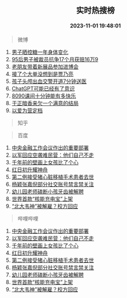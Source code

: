 <div align="center"><h2>实时热搜榜</h2><h4>2023-11-01 19:48:01</h4></div>

> 微博  

1. [男子晒控糖一年身体变化](https://s.weibo.com/weibo?q=%23%E7%94%B7%E5%AD%90%E6%99%92%E6%8E%A7%E7%B3%96%E4%B8%80%E5%B9%B4%E8%BA%AB%E4%BD%93%E5%8F%98%E5%8C%96%23&t=31&band_rank=1&Refer=top)<br />
2. [95后男子被裁员抗争17个月获赔16万9](https://s.weibo.com/weibo?q=%2395%E5%90%8E%E7%94%B7%E5%AD%90%E8%A2%AB%E8%A3%81%E5%91%98%E6%8A%97%E4%BA%8917%E4%B8%AA%E6%9C%88%E8%8E%B7%E8%B5%9416%E4%B8%879%23&t=31&band_rank=2&Refer=top)<br />
3. [老朋友带着新展品参加进博会](https://s.weibo.com/weibo?q=%23%E8%80%81%E6%9C%8B%E5%8F%8B%E5%B8%A6%E7%9D%80%E6%96%B0%E5%B1%95%E5%93%81%E5%8F%82%E5%8A%A0%E8%BF%9B%E5%8D%9A%E4%BC%9A%23&t=31&band_rank=3&Refer=top)<br />
4. [接了个大单没想到是贾乃亮](https://s.weibo.com/weibo?q=%23%E6%8E%A5%E4%BA%86%E4%B8%AA%E5%A4%A7%E5%8D%95%E6%B2%A1%E6%83%B3%E5%88%B0%E6%98%AF%E8%B4%BE%E4%B9%83%E4%BA%AE%23&t=31&band_rank=4&Refer=top)<br />
5. [孩子头颅出血交警开道7分钟送医](https://s.weibo.com/weibo?q=%23%E5%AD%A9%E5%AD%90%E5%A4%B4%E9%A2%85%E5%87%BA%E8%A1%80%E4%BA%A4%E8%AD%A6%E5%BC%80%E9%81%937%E5%88%86%E9%92%9F%E9%80%81%E5%8C%BB%23&t=31&band_rank=5&Refer=top)<br />
6. [ChatGPT可能已经有了意识](https://s.weibo.com/weibo?q=%23ChatGPT%E5%8F%AF%E8%83%BD%E5%B7%B2%E7%BB%8F%E6%9C%89%E4%BA%86%E6%84%8F%E8%AF%86%23&t=31&band_rank=6&Refer=top)<br />
7. [8090课间十分钟能有多快乐](https://s.weibo.com/weibo?q=%238090%E8%AF%BE%E9%97%B4%E5%8D%81%E5%88%86%E9%92%9F%E8%83%BD%E6%9C%89%E5%A4%9A%E5%BF%AB%E4%B9%90%23&t=31&band_rank=7&Refer=top)<br />
8. [于正暗香来欠一个满意的结局](https://s.weibo.com/weibo?q=%23%E4%BA%8E%E6%AD%A3%E6%9A%97%E9%A6%99%E6%9D%A5%E6%AC%A0%E4%B8%80%E4%B8%AA%E6%BB%A1%E6%84%8F%E7%9A%84%E7%BB%93%E5%B1%80%23&t=31&band_rank=8&Refer=top)<br />
9. [以爱为营定档](https://s.weibo.com/weibo?q=%E4%BB%A5%E7%88%B1%E4%B8%BA%E8%90%A5%E5%AE%9A%E6%A1%A3&t=31&band_rank=9&Refer=top)<br />

> 知乎  


> 百度  

1. [中央金融工作会议作出的重要部署](https://www.baidu.com/s?wd=%E4%B8%AD%E5%A4%AE%E9%87%91%E8%9E%8D%E5%B7%A5%E4%BD%9C%E4%BC%9A%E8%AE%AE%E4%BD%9C%E5%87%BA%E7%9A%84%E9%87%8D%E8%A6%81%E9%83%A8%E7%BD%B2&sa=fyb_news&rsv_dl=fyb_news)<br />
2. [以军回应空袭难民营：他们自己不走](https://www.baidu.com/s?wd=%E4%BB%A5%E5%86%9B%E5%9B%9E%E5%BA%94%E7%A9%BA%E8%A2%AD%E9%9A%BE%E6%B0%91%E8%90%A5%EF%BC%9A%E4%BB%96%E4%BB%AC%E8%87%AA%E5%B7%B1%E4%B8%8D%E8%B5%B0&sa=fyb_news&rsv_dl=fyb_news)<br />
3. [千年前的壁画上女孩比了个心](https://www.baidu.com/s?wd=%E5%8D%83%E5%B9%B4%E5%89%8D%E7%9A%84%E5%A3%81%E7%94%BB%E4%B8%8A%E5%A5%B3%E5%AD%A9%E6%AF%94%E4%BA%86%E4%B8%AA%E5%BF%83&sa=fyb_news&rsv_dl=fyb_news)<br />
4. [红日初升耀神舟](https://www.baidu.com/s?wd=%E7%BA%A2%E6%97%A5%E5%88%9D%E5%8D%87%E8%80%80%E7%A5%9E%E8%88%9F&sa=fyb_news&rsv_dl=fyb_news)<br />
5. [第二例接受猪心脏移植手术患者去世](https://www.baidu.com/s?wd=%E7%AC%AC%E4%BA%8C%E4%BE%8B%E6%8E%A5%E5%8F%97%E7%8C%AA%E5%BF%83%E8%84%8F%E7%A7%BB%E6%A4%8D%E6%89%8B%E6%9C%AF%E6%82%A3%E8%80%85%E5%8E%BB%E4%B8%96&sa=fyb_news&rsv_dl=fyb_news)<br />
6. [杨颖张嘉倪部分社交账号禁言禁关注](https://www.baidu.com/s?wd=%E6%9D%A8%E9%A2%96%E5%BC%A0%E5%98%89%E5%80%AA%E9%83%A8%E5%88%86%E7%A4%BE%E4%BA%A4%E8%B4%A6%E5%8F%B7%E7%A6%81%E8%A8%80%E7%A6%81%E5%85%B3%E6%B3%A8&sa=fyb_news&rsv_dl=fyb_news)<br />
7. [幼儿园老师磕断小孩牙齿被解聘](https://www.baidu.com/s?wd=%E5%B9%BC%E5%84%BF%E5%9B%AD%E8%80%81%E5%B8%88%E7%A3%95%E6%96%AD%E5%B0%8F%E5%AD%A9%E7%89%99%E9%BD%BF%E8%A2%AB%E8%A7%A3%E8%81%98&sa=fyb_news&rsv_dl=fyb_news)<br />
8. [世界首款“核能充电宝”上架](https://www.baidu.com/s?wd=%E4%B8%96%E7%95%8C%E9%A6%96%E6%AC%BE%E2%80%9C%E6%A0%B8%E8%83%BD%E5%85%85%E7%94%B5%E5%AE%9D%E2%80%9D%E4%B8%8A%E6%9E%B6&sa=fyb_news&rsv_dl=fyb_news)<br />
9. [“北大韦神”被解雇？校方回应](https://www.baidu.com/s?wd=%E2%80%9C%E5%8C%97%E5%A4%A7%E9%9F%A6%E7%A5%9E%E2%80%9D%E8%A2%AB%E8%A7%A3%E9%9B%87%EF%BC%9F%E6%A0%A1%E6%96%B9%E5%9B%9E%E5%BA%94&sa=fyb_news&rsv_dl=fyb_news)<br />

> 哔哩哔哩  

1. [中央金融工作会议作出的重要部署](https://www.baidu.com/s?wd=%E4%B8%AD%E5%A4%AE%E9%87%91%E8%9E%8D%E5%B7%A5%E4%BD%9C%E4%BC%9A%E8%AE%AE%E4%BD%9C%E5%87%BA%E7%9A%84%E9%87%8D%E8%A6%81%E9%83%A8%E7%BD%B2&sa=fyb_news&rsv_dl=fyb_news)<br />
2. [以军回应空袭难民营：他们自己不走](https://www.baidu.com/s?wd=%E4%BB%A5%E5%86%9B%E5%9B%9E%E5%BA%94%E7%A9%BA%E8%A2%AD%E9%9A%BE%E6%B0%91%E8%90%A5%EF%BC%9A%E4%BB%96%E4%BB%AC%E8%87%AA%E5%B7%B1%E4%B8%8D%E8%B5%B0&sa=fyb_news&rsv_dl=fyb_news)<br />
3. [千年前的壁画上女孩比了个心](https://www.baidu.com/s?wd=%E5%8D%83%E5%B9%B4%E5%89%8D%E7%9A%84%E5%A3%81%E7%94%BB%E4%B8%8A%E5%A5%B3%E5%AD%A9%E6%AF%94%E4%BA%86%E4%B8%AA%E5%BF%83&sa=fyb_news&rsv_dl=fyb_news)<br />
4. [红日初升耀神舟](https://www.baidu.com/s?wd=%E7%BA%A2%E6%97%A5%E5%88%9D%E5%8D%87%E8%80%80%E7%A5%9E%E8%88%9F&sa=fyb_news&rsv_dl=fyb_news)<br />
5. [第二例接受猪心脏移植手术患者去世](https://www.baidu.com/s?wd=%E7%AC%AC%E4%BA%8C%E4%BE%8B%E6%8E%A5%E5%8F%97%E7%8C%AA%E5%BF%83%E8%84%8F%E7%A7%BB%E6%A4%8D%E6%89%8B%E6%9C%AF%E6%82%A3%E8%80%85%E5%8E%BB%E4%B8%96&sa=fyb_news&rsv_dl=fyb_news)<br />
6. [杨颖张嘉倪部分社交账号禁言禁关注](https://www.baidu.com/s?wd=%E6%9D%A8%E9%A2%96%E5%BC%A0%E5%98%89%E5%80%AA%E9%83%A8%E5%88%86%E7%A4%BE%E4%BA%A4%E8%B4%A6%E5%8F%B7%E7%A6%81%E8%A8%80%E7%A6%81%E5%85%B3%E6%B3%A8&sa=fyb_news&rsv_dl=fyb_news)<br />
7. [幼儿园老师磕断小孩牙齿被解聘](https://www.baidu.com/s?wd=%E5%B9%BC%E5%84%BF%E5%9B%AD%E8%80%81%E5%B8%88%E7%A3%95%E6%96%AD%E5%B0%8F%E5%AD%A9%E7%89%99%E9%BD%BF%E8%A2%AB%E8%A7%A3%E8%81%98&sa=fyb_news&rsv_dl=fyb_news)<br />
8. [世界首款“核能充电宝”上架](https://www.baidu.com/s?wd=%E4%B8%96%E7%95%8C%E9%A6%96%E6%AC%BE%E2%80%9C%E6%A0%B8%E8%83%BD%E5%85%85%E7%94%B5%E5%AE%9D%E2%80%9D%E4%B8%8A%E6%9E%B6&sa=fyb_news&rsv_dl=fyb_news)<br />
9. [“北大韦神”被解雇？校方回应](https://www.baidu.com/s?wd=%E2%80%9C%E5%8C%97%E5%A4%A7%E9%9F%A6%E7%A5%9E%E2%80%9D%E8%A2%AB%E8%A7%A3%E9%9B%87%EF%BC%9F%E6%A0%A1%E6%96%B9%E5%9B%9E%E5%BA%94&sa=fyb_news&rsv_dl=fyb_news)<br />

